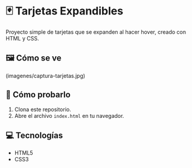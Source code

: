 # 🃏 Tarjetas Expandibles

Proyecto simple de tarjetas que se expanden al hacer hover, creado con HTML y CSS.

## 🖼️ Cómo se ve

(imagenes/captura-tarjetas.jpg)

## 🚀 Cómo probarlo

1. Clona este repositorio.
2. Abre el archivo `index.html` en tu navegador.

## 💻 Tecnologías

- HTML5
- CSS3

